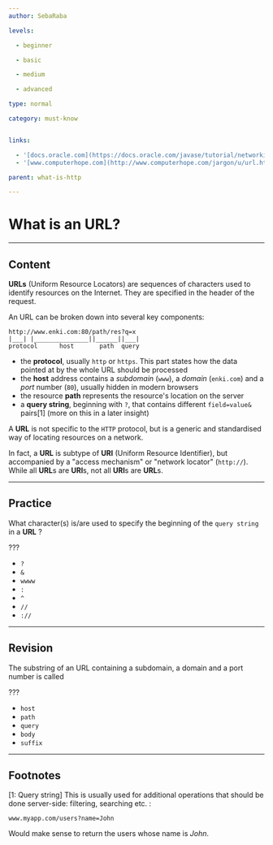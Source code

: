 ```yaml
---
author: SebaRaba

levels:

  - beginner

  - basic

  - medium

  - advanced

type: normal

category: must-know


links:

  - '[docs.oracle.com](https://docs.oracle.com/javase/tutorial/networking/urls/definition.html){website}'
  - '[www.computerhope.com](http://www.computerhope.com/jargon/u/url.htm){website}'

parent: what-is-http

---
```


# What is an URL?

---
## Content

**URLs** (Uniform Resource Locators) are sequences of characters used to identify resources on the Internet. They are specified in the header of the request.

An URL can be broken down into several key components:
```
http://www.enki.com:80/path/res?q=x
|___| |_______________||______||___|
protocol      host       path  query
```

- the **protocol**, usually `http` or `https`. This part states how the data pointed at by the whole URL should be processed
- the **host** address contains a *subdomain* (`www`), a *domain* (`enki.com`) and a *port* number (`80`), usually hidden in modern browsers
- the resource **path** represents the resource's location on the server
- a **query string**, beginning with `?`, that contains different `field=value&` pairs[1] (more on this in a later insight)

A **URL** is not specific to the `HTTP` protocol, but is a generic and standardised way of locating resources on a network.

In fact, a **URL** is subtype of **URI** (Uniform Resource Identifier), but accompanied by a "access mechanism" or "network locator" (`http://`).
While all **URL**s are **URI**s, not all **URI**s are **URL**s.

---
## Practice

What character(s) is/are used to specify the beginning of the `query string` in a **URL** ?

???


* `?`
* `&`
* `wwww`
* `:`
* `^`
* `//`
* `://`

---
## Revision

The substring of an URL containing a subdomain, a domain and a port number is called

???


* `host`
* `path`
* `query`
* `body`
* `suffix`

---
## Footnotes
[1: Query string]
This is usually used for additional operations that should be done server-side: filtering, searching etc. :
```
www.myapp.com/users?name=John
```
Would make sense to return the users whose name is *John*.
